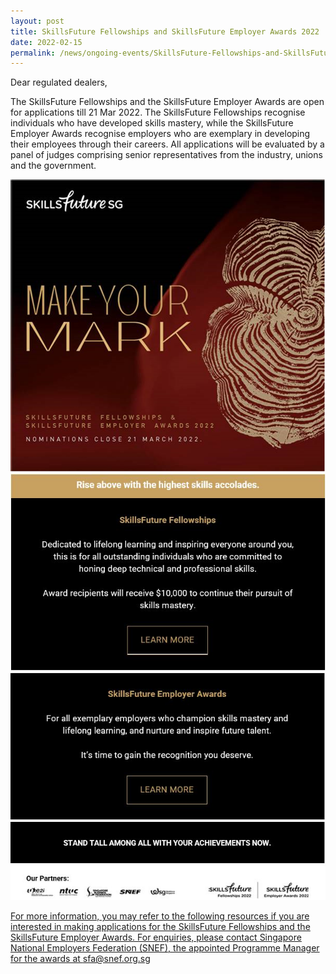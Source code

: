 ```yaml
---
layout: post
title: SkillsFuture Fellowships and SkillsFuture Employer Awards 2022
date: 2022-02-15
permalink: /news/ongoing-events/SkillsFuture-Fellowships-and-SkillsFuture-Employer-Awards-2022/
---
```

Dear regulated dealers,
 
The SkillsFuture Fellowships and the SkillsFuture Employer Awards are open for applications till 21 Mar 2022. The SkillsFuture Fellowships recognise individuals who have developed skills mastery, while the SkillsFuture Employer Awards recognise employers who are exemplary in developing their employees through their careers. All applications will be evaluated by a panel of judges comprising senior representatives from the industry, unions and the government.

<a href="http://skillsfuture.gov.sg/sfea" target="_blank"><img src="/images/SSG1.png"></a>
<a href="https://www.skillsfuture.gov.sg/sfea#utm_source=partners&utm_medium=EDM_English&utm_campaign=SFEA2022&utm_term=Fellowships" target="_blank"><img src="/images/SSG2.jpg">
<a href="https://www.skillsfuture.gov.sg/sfea#utm_source=partners&utm_medium=EDM_English&utm_campaign=SFEA2022&utm_term=Employer_awards" target="_blank"><img src="/images/SSG3.jpg">
<img src="/images/SSG4.jpg">

For more information, you may refer to the following resources if you are interested in making applications for 
the SkillsFuture Fellowships and the SkillsFuture Employer Awards. For enquiries, please contact Singapore National Employers Federation (SNEF), the appointed Programme Manager for the awards at <a href="mailto:sfa@snef.org.sg">sfa@snef.org.sg</a>
